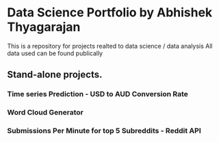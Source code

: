# Data Science Portfolio by Abhishek Thyagarajan

This is a repository for projects realted to data science / data analysis
All data used can be found publically
## Stand-alone projects.

### Time series Prediction - USD to AUD Conversion Rate 

### Word Cloud Generator 

### Submissions Per Minute for top 5 Subreddits - Reddit API 

